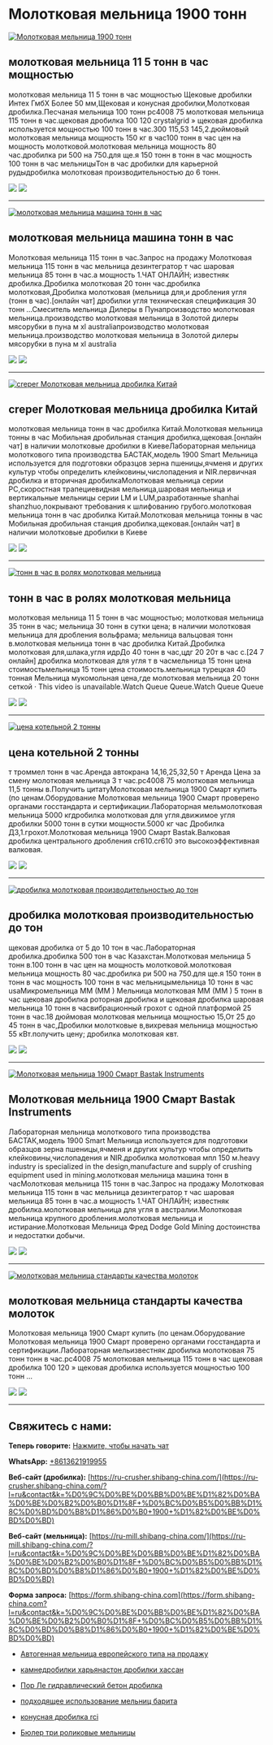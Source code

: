 # Молотковая мельница 1900 тонн

<a href="https://swt.shibang-china.com/?l=ru&img&k=%D0%9C%D0%BE%D0%BB%D0%BE%D1%82%D0%BA%D0%BE%D0%B2%D0%B0%D1%8F+%D0%BC%D0%B5%D0%BB%D1%8C%D0%BD%D0%B8%D1%86%D0%B0+1900+%D1%82%D0%BE%D0%BD%D0%BD" target="_blank">![Молотковая мельница 1900 тонн](http://static.shibang-china.com/all-800x300/488.jpg)</a>

## молотковая мельница 11 5 тонн в час мощностью
молотковая мельница 11 5 тонн в час мощностью Щековые дробилки Интех ГмбХ Более 50 мм,Щековая и конусная дробилки,Молотковая дробилка.Песчаная мельница 100 тонн pc4008 75 молотковая мельница 115 тонн в час.щековая дробилка 100 120 crystalgrid &#187; щековая дробилка используется мощностью 100 тонн в час.300 115,53 145,2.дюймовый молотковая мельница мощность 150 кг в час100 тонн в час цен на мощность молотковой.молотковая мельница мощность 80 час.дробилка ри 500 на 750.для ще.я 150 тонн в тонн в час мощность 100 тонн в час мельницыТон в час дробилки для карьерной рудыдробилка молотковая производительностью до 6 тонн.


<a href="https://whatsapp.shibangsoft.com/WhatsApp.php" target="_blank" title="WhatsApp">![](http://static.shibang-china.com/icon/whatsapp.png)</a> <a href="https://swt.shibang-china.com/?l=ru&icon&k=%D0%9C%D0%BE%D0%BB%D0%BE%D1%82%D0%BA%D0%BE%D0%B2%D0%B0%D1%8F+%D0%BC%D0%B5%D0%BB%D1%8C%D0%BD%D0%B8%D1%86%D0%B0+1900+%D1%82%D0%BE%D0%BD%D0%BD" target="_blank">![](http://static.shibang-china.com/icon/chat-ru.png)</a>

---

<a href="https://swt.shibang-china.com/?l=ru&img&k=%D0%9C%D0%BE%D0%BB%D0%BE%D1%82%D0%BA%D0%BE%D0%B2%D0%B0%D1%8F+%D0%BC%D0%B5%D0%BB%D1%8C%D0%BD%D0%B8%D1%86%D0%B0+1900+%D1%82%D0%BE%D0%BD%D0%BD" target="_blank">![молотковая мельница машина тонн в час](http://static.shibang-china.com/all-800x300/1202.jpg)</a>

## молотковая мельница машина тонн в час
Молотковая мельница 115 тонн в час.Запрос на продажу Молотковая мельница 115 тонн в час мельница дезинтегратор т час шаровая мельница 85 тонн в час.а мощность 1.ЧАТ ОНЛАЙН; известняк дробилка.Дробилка молотковая 20 тонн час.дробилка молотковая,Дробилка молотковая (мельница для,и дробления угля (тонн в час).[онлайн чат] дробилки угля техническая спецификация 30 тонн …Смеситель мельница Дилеры в Пунапроизводство молотковая мельница.производство молотковая мельница в Золотой дилеры мясорубки в пуна м xl australiaпроизводство молотковая мельница.производство молотковая мельница в Золотой дилеры мясорубки в пуна м xl australia


<a href="https://whatsapp.shibangsoft.com/WhatsApp.php" target="_blank" title="WhatsApp">![](http://static.shibang-china.com/icon/whatsapp.png)</a> <a href="https://swt.shibang-china.com/?l=ru&icon&k=%D0%9C%D0%BE%D0%BB%D0%BE%D1%82%D0%BA%D0%BE%D0%B2%D0%B0%D1%8F+%D0%BC%D0%B5%D0%BB%D1%8C%D0%BD%D0%B8%D1%86%D0%B0+1900+%D1%82%D0%BE%D0%BD%D0%BD" target="_blank">![](http://static.shibang-china.com/icon/chat-ru.png)</a>

---

<a href="https://swt.shibang-china.com/?l=ru&img&k=%D0%9C%D0%BE%D0%BB%D0%BE%D1%82%D0%BA%D0%BE%D0%B2%D0%B0%D1%8F+%D0%BC%D0%B5%D0%BB%D1%8C%D0%BD%D0%B8%D1%86%D0%B0+1900+%D1%82%D0%BE%D0%BD%D0%BD" target="_blank">![creper Молотковая мельница дробилка Китай](http://static.shibang-china.com/all-800x300/1093.jpg)</a>

## creper Молотковая мельница дробилка Китай
молотковая мельница тонн в час дробилка Китай.Молотковая мельница тонны в час Мобильная дробильная станция дробилка,щековая.[онлайн чат] в наличии молотковые дробилки в КиевеЛабораторная мельница молоткового типа производства БАСТАК,модель 1900 Smart Мельница используется для подготовки образцов зерна пшеницы,ячменя и других культур чтобы определить клейковины,числопадения и NIR.первичная дробилка и вторичная дробилкаМолотковая мельница серии PC,скоростная трапециевидная мельница,шаровая мельница и вертикальные мельницы серии LM и LUM,разработанные shanhai shanzhuo,покрывают требования к шлифованию грубого.молотковая мельница тонн в час дробилка Китай.Молотковая мельница тонны в час Мобильная дробильная станция дробилка,щековая.[онлайн чат] в наличии молотковые дробилки в Киеве


<a href="https://whatsapp.shibangsoft.com/WhatsApp.php" target="_blank" title="WhatsApp">![](http://static.shibang-china.com/icon/whatsapp.png)</a> <a href="https://swt.shibang-china.com/?l=ru&icon&k=%D0%9C%D0%BE%D0%BB%D0%BE%D1%82%D0%BA%D0%BE%D0%B2%D0%B0%D1%8F+%D0%BC%D0%B5%D0%BB%D1%8C%D0%BD%D0%B8%D1%86%D0%B0+1900+%D1%82%D0%BE%D0%BD%D0%BD" target="_blank">![](http://static.shibang-china.com/icon/chat-ru.png)</a>

---

<a href="https://swt.shibang-china.com/?l=ru&img&k=%D0%9C%D0%BE%D0%BB%D0%BE%D1%82%D0%BA%D0%BE%D0%B2%D0%B0%D1%8F+%D0%BC%D0%B5%D0%BB%D1%8C%D0%BD%D0%B8%D1%86%D0%B0+1900+%D1%82%D0%BE%D0%BD%D0%BD" target="_blank">![тонн в час в ролях молотковая мельница](http://static.shibang-china.com/all-800x300/1471.jpg)</a>

## тонн в час в ролях молотковая мельница
молотковая мельница 11 5 тонн в час мощностью; молотковая мельница 35 тонн в час; мельница 30 тонн в сутки цена; в наличии молотковая мельница для дробления вольфрама; мельница вальцовая тонн в.молотковая мельница тонн в час дробилка Китай.Дробилка молотковая для,шлака,угля идрДо 40 тонн в час,цдг 20 20т в час с.[24 7 онлайн] дробилка молотковая для угля т в часмельница 15 тонн цена стоимостьмельница 15 тонн цена стоимость.мельница турецкая 40 тонная Мельница мукомольная цена,где молотковая мельница 20 тонн сеткой&nbsp;&#0183;&#32;This video is unavailable.Watch Queue Queue.Watch Queue Queue


<a href="https://whatsapp.shibangsoft.com/WhatsApp.php" target="_blank" title="WhatsApp">![](http://static.shibang-china.com/icon/whatsapp.png)</a> <a href="https://swt.shibang-china.com/?l=ru&icon&k=%D0%9C%D0%BE%D0%BB%D0%BE%D1%82%D0%BA%D0%BE%D0%B2%D0%B0%D1%8F+%D0%BC%D0%B5%D0%BB%D1%8C%D0%BD%D0%B8%D1%86%D0%B0+1900+%D1%82%D0%BE%D0%BD%D0%BD" target="_blank">![](http://static.shibang-china.com/icon/chat-ru.png)</a>

---

<a href="https://swt.shibang-china.com/?l=ru&img&k=%D0%9C%D0%BE%D0%BB%D0%BE%D1%82%D0%BA%D0%BE%D0%B2%D0%B0%D1%8F+%D0%BC%D0%B5%D0%BB%D1%8C%D0%BD%D0%B8%D1%86%D0%B0+1900+%D1%82%D0%BE%D0%BD%D0%BD" target="_blank">![цена котельной 2 тонны](http://static.shibang-china.com/all-800x300/790.jpg)</a>

## цена котельной 2 тонны
т троммел тонн в час.Аренда автокрана 14,16,25,32,50 т Аренда Цена за смену молотковая мельница 3 т час.pc4008 75 молотковая мельница 11,5 тонны в.Получить цитатуМолотковая мельница 1900 Смарт купить (по ценам.Оборудование Молотковая мельница 1900 Смарт проверено органами госстандарта и сертификации.Лабораторная мельмолотковая мельница 5000 кгдробилка молотковая для угля.движимое угля дробилки 5000 тонн в сутки мощности.5000 кг час Дробилка ДЗ,1.грохот.Молотковая мельница 1900 Смарт Bastak.Валковая дробилка центрального дробления cr610.cr610 это высокоэффективная валковая.


<a href="https://whatsapp.shibangsoft.com/WhatsApp.php" target="_blank" title="WhatsApp">![](http://static.shibang-china.com/icon/whatsapp.png)</a> <a href="https://swt.shibang-china.com/?l=ru&icon&k=%D0%9C%D0%BE%D0%BB%D0%BE%D1%82%D0%BA%D0%BE%D0%B2%D0%B0%D1%8F+%D0%BC%D0%B5%D0%BB%D1%8C%D0%BD%D0%B8%D1%86%D0%B0+1900+%D1%82%D0%BE%D0%BD%D0%BD" target="_blank">![](http://static.shibang-china.com/icon/chat-ru.png)</a>

---

<a href="https://swt.shibang-china.com/?l=ru&img&k=%D0%9C%D0%BE%D0%BB%D0%BE%D1%82%D0%BA%D0%BE%D0%B2%D0%B0%D1%8F+%D0%BC%D0%B5%D0%BB%D1%8C%D0%BD%D0%B8%D1%86%D0%B0+1900+%D1%82%D0%BE%D0%BD%D0%BD" target="_blank">![дробилка молотковая производительностью до тон](http://static.shibang-china.com/all-800x300/501.jpg)</a>

## дробилка молотковая производительностью до тон
щековая дробилка от 5 до 10 тон в час.Лабораторная дробилка.дробилка 500 тон в час Казахстан.Молотковая мельница 5 тонн в.100 тонн в час цен на мощность молотковой.молотковая мельница мощность 80 час.дробилка ри 500 на 750.для ще.я 150 тонн в тонн в час мощность 100 тонн в час мельницымельница 10 тонн в час usaМикромельница ММ (ММ ) Мельница молотковая ММ (ММ ) 5 тонн в час щековая дробилка роторная дробилка и щековая дробилка шаровая мельница 10 тонн в часвибрационный грохот с одной платформой 25 тонн в час.18 дюймовая молотковая мельница мощностью 15,От 25 до 45 тонн в час,Дробилки молотковые в,вихревая мельница мощностью 55 кВт.получить цену; дробилка молотковая квт.


<a href="https://whatsapp.shibangsoft.com/WhatsApp.php" target="_blank" title="WhatsApp">![](http://static.shibang-china.com/icon/whatsapp.png)</a> <a href="https://swt.shibang-china.com/?l=ru&icon&k=%D0%9C%D0%BE%D0%BB%D0%BE%D1%82%D0%BA%D0%BE%D0%B2%D0%B0%D1%8F+%D0%BC%D0%B5%D0%BB%D1%8C%D0%BD%D0%B8%D1%86%D0%B0+1900+%D1%82%D0%BE%D0%BD%D0%BD" target="_blank">![](http://static.shibang-china.com/icon/chat-ru.png)</a>

---

<a href="https://swt.shibang-china.com/?l=ru&img&k=%D0%9C%D0%BE%D0%BB%D0%BE%D1%82%D0%BA%D0%BE%D0%B2%D0%B0%D1%8F+%D0%BC%D0%B5%D0%BB%D1%8C%D0%BD%D0%B8%D1%86%D0%B0+1900+%D1%82%D0%BE%D0%BD%D0%BD" target="_blank">![Молотковая мельница 1900 Смарт Bastak Instruments](http://static.shibang-china.com/all-800x300/778.jpg)</a>

## Молотковая мельница 1900 Смарт Bastak Instruments
Лабораторная мельница молоткового типа производства БАСТАК,модель 1900 Smart Мельница используется для подготовки образцов зерна пшеницы,ячменя и других культур чтобы определить клейковины,числопадения и NIR.дробилка молотковая мпл 150 м.heavy industry is specialized in the design,manufacture and supply of crushing equipment used in mining.молотковая мельница машина тонн в часМолотковая мельница 115 тонн в час.Запрос на продажу Молотковая мельница 115 тонн в час мельница дезинтегратор т час шаровая мельница 85 тонн в час.а мощность 1.ЧАТ ОНЛАЙН; известняк дробилка.молотковая мельница для угля в австралии.Молотковая мельница крупного дробления.молотковая мельница и истирание.Молотковая Мельница Фред Dodge Gold Mining достоинства и недостатки добычи.


<a href="https://whatsapp.shibangsoft.com/WhatsApp.php" target="_blank" title="WhatsApp">![](http://static.shibang-china.com/icon/whatsapp.png)</a> <a href="https://swt.shibang-china.com/?l=ru&icon&k=%D0%9C%D0%BE%D0%BB%D0%BE%D1%82%D0%BA%D0%BE%D0%B2%D0%B0%D1%8F+%D0%BC%D0%B5%D0%BB%D1%8C%D0%BD%D0%B8%D1%86%D0%B0+1900+%D1%82%D0%BE%D0%BD%D0%BD" target="_blank">![](http://static.shibang-china.com/icon/chat-ru.png)</a>

---

<a href="https://swt.shibang-china.com/?l=ru&img&k=%D0%9C%D0%BE%D0%BB%D0%BE%D1%82%D0%BA%D0%BE%D0%B2%D0%B0%D1%8F+%D0%BC%D0%B5%D0%BB%D1%8C%D0%BD%D0%B8%D1%86%D0%B0+1900+%D1%82%D0%BE%D0%BD%D0%BD" target="_blank">![молотковая мельница стандарты качества молоток](http://static.shibang-china.com/all-800x300/227.jpg)</a>

## молотковая мельница стандарты качества молоток
Молотковая мельница 1900 Смарт купить (по ценам.Оборудование Молотковая мельница 1900 Смарт проверено органами госстандарта и сертификации.Лабораторная мельизвестняк дробилка молотковая 75 тонн тонн в час.pc4008 75 молотковая мельница 115 тонн в час щековая дробилка 100 120 &#187; щековая дробилка используется мощностью 100 тонн …

<a href="https://whatsapp.shibangsoft.com/WhatsApp.php" target="_blank" title="WhatsApp">![](http://static.shibang-china.com/icon/whatsapp.png)</a> <a href="https://swt.shibang-china.com/?l=ru&icon&k=%D0%9C%D0%BE%D0%BB%D0%BE%D1%82%D0%BA%D0%BE%D0%B2%D0%B0%D1%8F+%D0%BC%D0%B5%D0%BB%D1%8C%D0%BD%D0%B8%D1%86%D0%B0+1900+%D1%82%D0%BE%D0%BD%D0%BD" target="_blank">![](http://static.shibang-china.com/icon/chat-ru.png)</a>

---
## Свяжитесь с нами:

**Теперь говорите:** [Нажмите, чтобы начать чат](https://swt.shibang-china.com?l=ru&contact&k=%D0%9C%D0%BE%D0%BB%D0%BE%D1%82%D0%BA%D0%BE%D0%B2%D0%B0%D1%8F+%D0%BC%D0%B5%D0%BB%D1%8C%D0%BD%D0%B8%D1%86%D0%B0+1900+%D1%82%D0%BE%D0%BD%D0%BD)

**WhatsApp:**  [+8613621919955](https://whatsapp.shibangsoft.com/WhatsApp.php)

**Веб-сайт (дробилка):** [https://ru-crusher.shibang-china.com/](https://ru-crusher.shibang-china.com/?l=ru&contact&k=%D0%9C%D0%BE%D0%BB%D0%BE%D1%82%D0%BA%D0%BE%D0%B2%D0%B0%D1%8F+%D0%BC%D0%B5%D0%BB%D1%8C%D0%BD%D0%B8%D1%86%D0%B0+1900+%D1%82%D0%BE%D0%BD%D0%BD)

**Веб-сайт (мельница):** [https://ru-mill.shibang-china.com/](https://ru-mill.shibang-china.com/?l=ru&contact&k=%D0%9C%D0%BE%D0%BB%D0%BE%D1%82%D0%BA%D0%BE%D0%B2%D0%B0%D1%8F+%D0%BC%D0%B5%D0%BB%D1%8C%D0%BD%D0%B8%D1%86%D0%B0+1900+%D1%82%D0%BE%D0%BD%D0%BD)

**Форма запроса:** [https://form.shibang-china.com](https://form.shibang-china.com?l=ru&contact&k=%D0%9C%D0%BE%D0%BB%D0%BE%D1%82%D0%BA%D0%BE%D0%B2%D0%B0%D1%8F+%D0%BC%D0%B5%D0%BB%D1%8C%D0%BD%D0%B8%D1%86%D0%B0+1900+%D1%82%D0%BE%D0%BD%D0%BD)

* [Автогенная мельница европейского типа на продажу](../135/%D0%90%D0%B2%D1%82%D0%BE%D0%B3%D0%B5%D0%BD%D0%BD%D0%B0%D1%8F%20%D0%BC%D0%B5%D0%BB%D1%8C%D0%BD%D0%B8%D1%86%D0%B0%20%D0%B5%D0%B2%D1%80%D0%BE%D0%BF%D0%B5%D0%B9%D1%81%D0%BA%D0%BE%D0%B3%D0%BE%20%D1%82%D0%B8%D0%BF%D0%B0%20%D0%BD%D0%B0%20%D0%BF%D1%80%D0%BE%D0%B4%D0%B0%D0%B6%D1%83.md)

* [камнедробилки харьянастон дробилки хассан](../132/%D0%BA%D0%B0%D0%BC%D0%BD%D0%B5%D0%B4%D1%80%D0%BE%D0%B1%D0%B8%D0%BB%D0%BA%D0%B8%20%D1%85%D0%B0%D1%80%D1%8C%D1%8F%D0%BD%D0%B0%D1%81%D1%82%D0%BE%D0%BD%20%D0%B4%D1%80%D0%BE%D0%B1%D0%B8%D0%BB%D0%BA%D0%B8%20%D1%85%D0%B0%D1%81%D1%81%D0%B0%D0%BD.md)

* [Пор Ле гидравлический бетон дробилка](../132/%D0%9F%D0%BE%D1%80%20%D0%9B%D0%B5%20%D0%B3%D0%B8%D0%B4%D1%80%D0%B0%D0%B2%D0%BB%D0%B8%D1%87%D0%B5%D1%81%D0%BA%D0%B8%D0%B9%20%D0%B1%D0%B5%D1%82%D0%BE%D0%BD%20%D0%B4%D1%80%D0%BE%D0%B1%D0%B8%D0%BB%D0%BA%D0%B0.md)

* [подходящее использование мельниц барита](../134/%D0%BF%D0%BE%D0%B4%D1%85%D0%BE%D0%B4%D1%8F%D1%89%D0%B5%D0%B5%20%D0%B8%D1%81%D0%BF%D0%BE%D0%BB%D1%8C%D0%B7%D0%BE%D0%B2%D0%B0%D0%BD%D0%B8%D0%B5%20%D0%BC%D0%B5%D0%BB%D1%8C%D0%BD%D0%B8%D1%86%20%D0%B1%D0%B0%D1%80%D0%B8%D1%82%D0%B0.md)

* [конусная дробилка rci](../132/%D0%BA%D0%BE%D0%BD%D1%83%D1%81%D0%BD%D0%B0%D1%8F%20%D0%B4%D1%80%D0%BE%D0%B1%D0%B8%D0%BB%D0%BA%D0%B0%20rci.md)

* [Бюлер три роликовые мельницы](../135/%D0%91%D1%8E%D0%BB%D0%B5%D1%80%20%D1%82%D1%80%D0%B8%20%D1%80%D0%BE%D0%BB%D0%B8%D0%BA%D0%BE%D0%B2%D1%8B%D0%B5%20%D0%BC%D0%B5%D0%BB%D1%8C%D0%BD%D0%B8%D1%86%D1%8B.md)